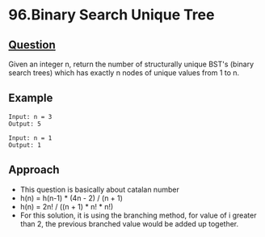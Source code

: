 # 96.Binary Search Unique Tree

## [Question](https://leetcode.com/problems/unique-binary-search-trees/)
Given an integer n, return the number of structurally unique BST's (binary search trees) which has exactly n nodes of unique values from 1 to n.

## Example
```
Input: n = 3
Output: 5
```
```
Input: n = 1
Output: 1
```

## Approach
- This question is basically about catalan number
- h(n) = h(n-1) * (4n - 2) / (n + 1)
- h(n) = 2n! / ((n + 1) * n! * n!)
- For this solution, it is using the branching method, for value of i greater than 2, the previous branched value would be added up together.